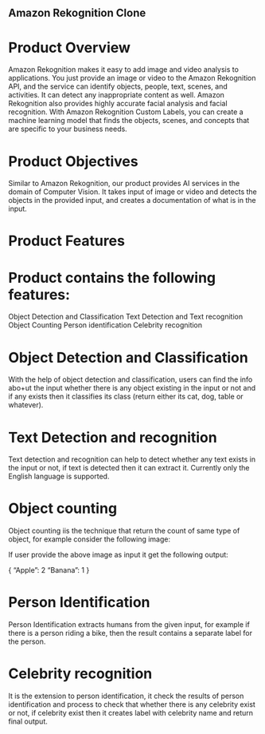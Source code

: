 ## Amazon Rekognition Clone

# Product Overview

Amazon Rekognition makes it easy to add image and video analysis to applications. You just provide an image or video to the Amazon Rekognition API, and the service can identify objects, people, text, scenes, and activities. It can detect any inappropriate content as well. Amazon Rekognition also provides highly accurate facial analysis and facial recognition. With Amazon Rekognition Custom Labels, you can create a machine learning model that finds the objects, scenes, and concepts that are specific to your business needs.


# Product Objectives

Similar to Amazon Rekognition, our product provides AI services in the domain of Computer Vision. It takes input of image or video and detects the objects in the provided input, and creates a documentation of what is in the input. 

# Product Features

# Product contains the following features:

Object Detection and Classification
Text Detection and Text recognition
Object Counting
Person identification 
Celebrity recognition




# Object Detection and Classification

With the help of object detection and classification, users can find the info abo+ut the input whether there is any object existing in the input or not and if any exists then it classifies its class (return either its cat, dog, table or whatever).

# Text Detection and recognition

Text detection and recognition can help to detect whether any text exists in the input or not, if text is detected then it can extract it. Currently only the English language is supported.
# Object counting 
Object counting iis the technique that return the count of same type of object, for example consider the following image:


If user provide the above image as input it get the following output:

{
     “Apple”:  2
     “Banana”: 1
}

# Person Identification

Person Identification extracts humans from the given input, for example if there is a person riding a bike, then the result contains a separate label for the person.


# Celebrity recognition

It is the extension to person identification, it check the results of person identification and process to check that whether there is any celebrity exist or not, if celebrity exist then it creates label with celebrity name and return final output.

